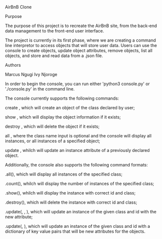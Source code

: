 AirBnB Clone

Purpose

The purpose of this project is to recreate the AirBnB site, from the back-end data management to the front-end user interface.

The project is currently in its first phase, where we are creating a command line interpretor to access objects that will store user data. Users can use the console to create objects, update object attributes, remove objects, list all objects, and store and read data from a .json file.

Authors

Marcus Ngugi
Ivy Njoroge

In order to begin the console, you can run either 'python3 console.py' or './console.py' in the command line.


The console currently supports the following commands:

create <class name>, which will create an object of the class declared by user;

show <class name> <id>, which will display the object information if it exists;

destroy <class name> <id>, which will delete the object if it exists;

all <class name>, where the class name input is optional and the console will display all instances, or all instances of a specified object;

update <class name> <id> <attribute name> <attribute value>, whilch will update an instance attribute of a previously declared object.


Additionally, the console also supports the following command formats:


<class name>.all(), which will display all instances of the specified class;

<class name>.count(), whilch will display the number of instances of the specified class;

<class name>.show(<id>), whilch will display the instance with correct id and class;

<class name>.destroy(<id>), which will delete the instance with correct id and class;

<class name>.update(<id>, <attribute name>, <attribute value>), which will update an instance of the given class and id with the new attribute;

<class name>.update(<id>, <dictionary representation>), which will update an instance of the given class and id with a dictionary of key value pairs that will be new attributes for the objects.
